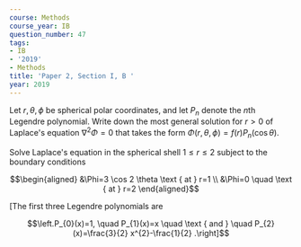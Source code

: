 ```yaml
---
course: Methods
course_year: IB
question_number: 47
tags:
- IB
- '2019'
- Methods
title: 'Paper 2, Section I, B '
year: 2019
---
```




Let $r, \theta, \phi$ be spherical polar coordinates, and let $P_{n}$ denote the $n$th Legendre polynomial. Write down the most general solution for $r>0$ of Laplace's equation $\nabla^{2} \Phi=0$ that takes the form $\Phi(r, \theta, \phi)=f(r) P_{n}(\cos \theta)$.

Solve Laplace's equation in the spherical shell $1 \leqslant r \leqslant 2$ subject to the boundary conditions

$$\begin{aligned}
&\Phi=3 \cos 2 \theta \text { at } r=1 \\
&\Phi=0 \quad \text { at } r=2
\end{aligned}$$

[The first three Legendre polynomials are

$$\left.P_{0}(x)=1, \quad P_{1}(x)=x \quad \text { and } \quad P_{2}(x)=\frac{3}{2} x^{2}-\frac{1}{2} .\right]$$